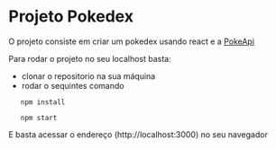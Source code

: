 # Projeto Pokedex

O projeto consiste em criar um pokedex usando react e a [PokeApi](https://pokeapi.co)

Para rodar o projeto no seu localhost basta:
 * clonar o repositorio na sua máquina
 * rodar o sequintes comando 
 ```
    npm install
 ```
 ```
    npm start
 ```

 E basta acessar o endereço (http://localhost:3000) no seu navegador 